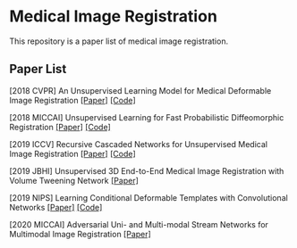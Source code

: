 # Medical Image Registration

This repository is a paper list of medical image registration. 

## Paper List

[2018 CVPR] An Unsupervised Learning Model for Medical Deformable Image Registration [[Paper]](https://openaccess.thecvf.com/content_cvpr_2018/html/Balakrishnan_An_Unsupervised_Learning_CVPR_2018_paper.html) [[Code]](https://github.com/voxelmorph/voxelmorph)

[2018 MICCAI] Unsupervised Learning for Fast Probabilistic Diffeomorphic Registration [[Paper]](https://link.springer.com/chapter/10.1007/978-3-030-00928-1_82) [[Code]](https://github.com/voxelmorph/voxelmorph)

[2019 ICCV] Recursive Cascaded Networks for Unsupervised Medical Image Registration [[Paper]](https://openaccess.thecvf.com/content_ICCV_2019/html/Zhao_Recursive_Cascaded_Networks_for_Unsupervised_Medical_Image_Registration_ICCV_2019_paper.html) [[Code]](https://github.com/zsyzzsoft/Recursive-Cascaded-Networks)

[2019 JBHI] Unsupervised 3D End-to-End Medical Image Registration with Volume Tweening Network [[Paper]](https://ieeexplore.ieee.org/abstract/document/8889674)

[2019 NIPS] Learning Conditional Deformable Templates with Convolutional Networks [[Paper]](https://proceedings.neurips.cc/paper/2019/hash/bbcbff5c1f1ded46c25d28119a85c6c2-Abstract.html) [[Code]](https://github.com/voxelmorph/voxelmorph)

[2020 MICCAI] Adversarial Uni- and Multi-modal Stream Networks for Multimodal Image Registration [[Paper]](https://link.springer.com/chapter/10.1007/978-3-030-59716-0_22) 
